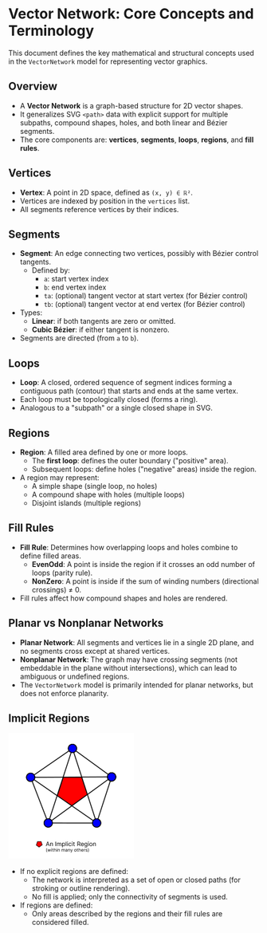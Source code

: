# Vector Network: Core Concepts and Terminology

This document defines the key mathematical and structural concepts used in the `VectorNetwork` model for representing vector graphics.

## Overview

- A **Vector Network** is a graph-based structure for 2D vector shapes.
- It generalizes SVG `<path>` data with explicit support for multiple subpaths, compound shapes, holes, and both linear and Bézier segments.
- The core components are: **vertices**, **segments**, **loops**, **regions**, and **fill rules**.

## Vertices

- **Vertex**: A point in 2D space, defined as `(x, y) ∈ ℝ²`.
- Vertices are indexed by position in the `vertices` list.
- All segments reference vertices by their indices.

## Segments

- **Segment**: An edge connecting two vertices, possibly with Bézier control tangents.
  - Defined by:
    - `a`: start vertex index
    - `b`: end vertex index
    - `ta`: (optional) tangent vector at start vertex (for Bézier control)
    - `tb`: (optional) tangent vector at end vertex (for Bézier control)
- Types:
  - **Linear**: if both tangents are zero or omitted.
  - **Cubic Bézier**: if either tangent is nonzero.
- Segments are directed (from `a` to `b`).

## Loops

- **Loop**: A closed, ordered sequence of segment indices forming a contiguous path (contour) that starts and ends at the same vertex.
- Each loop must be topologically closed (forms a ring).
- Analogous to a "subpath" or a single closed shape in SVG.

## Regions

- **Region**: A filled area defined by one or more loops.
  - The **first loop**: defines the outer boundary ("positive" area).
  - Subsequent loops: define holes ("negative" areas) inside the region.
- A region may represent:
  - A simple shape (single loop, no holes)
  - A compound shape with holes (multiple loops)
  - Disjoint islands (multiple regions)

## Fill Rules

- **Fill Rule**: Determines how overlapping loops and holes combine to define filled areas.
  - **EvenOdd**: A point is inside the region if it crosses an odd number of loops (parity rule).
  - **NonZero**: A point is inside if the sum of winding numbers (directional crossings) ≠ 0.
- Fill rules affect how compound shapes and holes are rendered.

## Planar vs Nonplanar Networks

- **Planar Network**: All segments and vertices lie in a single 2D plane, and no segments cross except at shared vertices.
- **Nonplanar Network**: The graph may have crossing segments (not embeddable in the plane without intersections), which can lead to ambiguous or undefined regions.
- The `VectorNetwork` model is primarily intended for planar networks, but does not enforce planarity.

## Implicit Regions

![Vector Network Implicit Region](./assets/vector-network-implicit-region.png)

- If no explicit regions are defined:
  - The network is interpreted as a set of open or closed paths (for stroking or outline rendering).
  - No fill is applied; only the connectivity of segments is used.
- If regions are defined:
  - Only areas described by the regions and their fill rules are considered filled.
